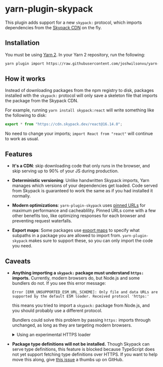 # yarn-plugin-skypack

This plugin adds support for a new `skypack:` protocol, which imports
dependencies from the [Skypack CDN](https://skypack.dev) on the fly.

## Installation

You must be using [Yarn 2](https://yarnpkg.com/). In your Yarn 2
repository, run the following:

```bash
yarn plugin import https://raw.githubusercontent.com/joshwilsonvu/yarn-plugin-skypack/main/bundles/@yarnpkg/plugin-skypack.js
```

## How it works

Instead of downloading packages from the npm registry to disk, packages
installed with the `skypack:` protocol will only save a skeleton file
that imports the package from the Skypack CDN.

For example, running `yarn install skypack:react` will write something
like the following to disk:

```javascript
export * from "https://cdn.skypack.dev/react@16.14.0";
```

No need to change your imports; `import React from "react"` will continue
to work as usual.

## Features

- **It's a CDN**: skip downloading code that only runs in the browser,
  and skip serving up to 90% of your JS during production.

- **Deterministic versioning**: Unlike handwritten Skypack imports, Yarn
  manages which versions of your dependencies get loaded. Code served
  from Skypack is guaranteed to work the same as if you had installed
  it normally.

- **Modern optimizations**: `yarn-plugin-skypack` uses
  [pinned URLs](https://docs.skypack.dev/lookup-urls/pinned-urls-optimized)
  for maximum performance and cacheablility. Pinned URLs come with a few
  other benefits too, like optimizing responses for each browser and
  preventing request waterfalls.

- **Export maps**: Some packages use [export maps](https://nodejs.org/api/packages.html#packages_exports)
  to specify what subpaths in a package you are allowed to import from.
  `yarn-plugin-skypack` makes sure to support these, so you can only
  import the code you need.

## Caveats

- **Anything importing a `skypack:` package must understand `https:` imports.**
  Currently, modern browsers do, but Node.js and some bundlers do not. If you
  see this error message:

  ```
  Error [ERR_UNSUPPORTED_ESM_URL_SCHEME]: Only file and data URLs are supported by the default ESM loader. Received protocol 'https:'
  ```

  this means you tried to import a `skypack:` package from Node.js, and you should
  probably use a different protocol.

  Bundlers could solve this problem by passing `https:` imports through unchanged,
  as long as they are targeting modern browsers.

  <details>
    <summary>Using an experimental HTTPS loader</summary>
    Though Node.js doesn't natively support `https:` imports, this functionality can be
    added. See the <a href="https://nodejs.org/api/esm.html#esm_https_loader">HTTPS loader example</a>
    in the docs, and use the `--experimental-loader` flag. This API may change.
  </details>

- **Package type definitions will not be installed.** Though Skypack can serve type
  definitions, this feature is blocked because TypeScript does not yet support
  fetching type definitions over HTTPS. If you want to help move this along, give
  [this issue](https://github.com/microsoft/TypeScript/issues/28985) a thumbs
  up on GitHub.
